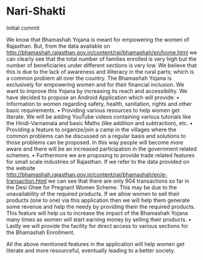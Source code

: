 # Nari-Shakti
Initial commit

We know that Bhamashah Yojana is meant for empowering the women of Rajasthan. But, from the data available on
http://bhamashah.rajasthan.gov.in/content/raj/bhamashah/en/home.html we can clearly see that the total number of families enrolled is
very high but the number of beneficiaries under different sections is very low.
We believe that this is due to the lack of awareness and illiteracy in the rural parts; which is a common problem all over the country.
The Bhamashah Yojana is exclusively for empowering women and for their financial inclusion. We want to 
improve this Yojana by increasing its reach and accessibility. 
We have decided to propose an Android Application which will provide: 
•	Information to women regarding safety, health, sanitation, rights and other basic requirements.
•	Providing various resources to help women get literate. We will be adding YouTube videos containing various 
  tutorials like the Hindi-Varnamala and basic Maths (like addition and subtraction), etc.
•	Providing a feature to organize/join a camp in the villages where the common problems can be discussed on a regular basis and 
  solutions to those problems can be proposed. In this way people will become more aware and there will be an increased participation
  in the government related schemes.
•	Furthermore we are proposing to provide trade related features for small scale industries of Rajasthan. If we refer to the 
  data provided on the website http://bhamashah.rajasthan.gov.in/content/raj/bhamashah/en/e-transaction.html we can see that there
  are only 904 transactions so far in the Desi Ghee for Pregnant Women Scheme. This may be due to the unavailability of the 
  required products. If we allow women to sell their products (one to one) via this application then we will help them generate 
  some revenue and help the needy by providing them the required products. This feature will help us to increase the impact of
  the Bhamashah Yojana many times as women will start earning money by selling their products.
•	Lastly we will provide the facility for direct access to various sections for the Bhamashah Enrollment.

All the above mentioned features in the application will help women get literate and more resourceful, eventually leading to a 
better society.
